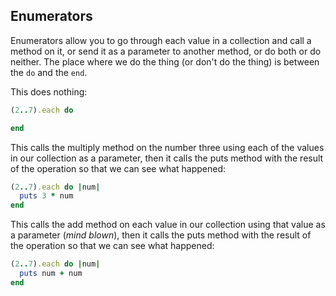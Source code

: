 ## Enumerators
Enumerators allow you to go through each value in a collection and call a method on it, or send it as a parameter to another method, or do both or do neither.  The place where we do the thing (or don't do the thing) is between the `do` and the `end`.

This does nothing:
```ruby
(2..7).each do

end
```

This calls the multiply method on the number three using each of the values in our collection as a parameter, then it calls the puts method with the result of the operation so that we can see what happened:
```ruby
(2..7).each do |num|
  puts 3 * num
end
```

This calls the add method on each value in our collection using that value as a parameter (*mind blown*), then it calls the puts method with the result of the operation so that we can see what happened:
```ruby
(2..7).each do |num|
  puts num + num
end
```



